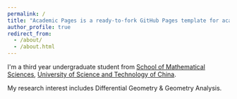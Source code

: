 ```yaml
---
permalink: /
title: "Academic Pages is a ready-to-fork GitHub Pages template for academic personal websites"
author_profile: true
redirect_from: 
  - /about/
  - /about.html
---
```


I'm a third year undergraduate student from [School of Mathematical Sciences](http://math.ustc.edu.cn/main.htm), [University of Science and Technology of China](https://www.ustc.edu.cn). 

My research interest includes Differential Geometry & Geometry Analysis.

   
